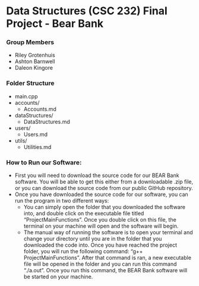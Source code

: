 # Data Structures (CSC 232) Final Project - Bear Bank

### Group Members

- Riley Grotenhuis
- Ashton Barnwell
- Daleon Kingore

### Folder Structure

- main.cpp
- accounts/
  - Accounts.md
- dataStructures/
  - DataStructures.md
- users/
  - Users.md
- utils/
  - Utilities.md

### How to Run our Software:

- First you will need to download the source code for our BEAR Bank software. You will be able to get this either from a downloadable .zip file, or you can download the source code from our public GitHub repository.
- Once you have downloaded the source code for our software, you can run the program in two different ways:
  - You can simply open the folder that you downloaded the software into, and double click on the executable file titled “ProjectMainFunctions”. Once you double click on this file, the terminal on your machine will open and the software will begin.
  - The manual way of running the software is to open your terminal and change your directory until you are in the folder that you downloaded the code into. Once you have reached the project folder, you will run the following command: “g++ ProjectMainFunctions”. After that command is ran, a new executable file will be opened in the folder and you can run this command “./a.out”. Once you run this command, the BEAR Bank software will be started on your machine.
